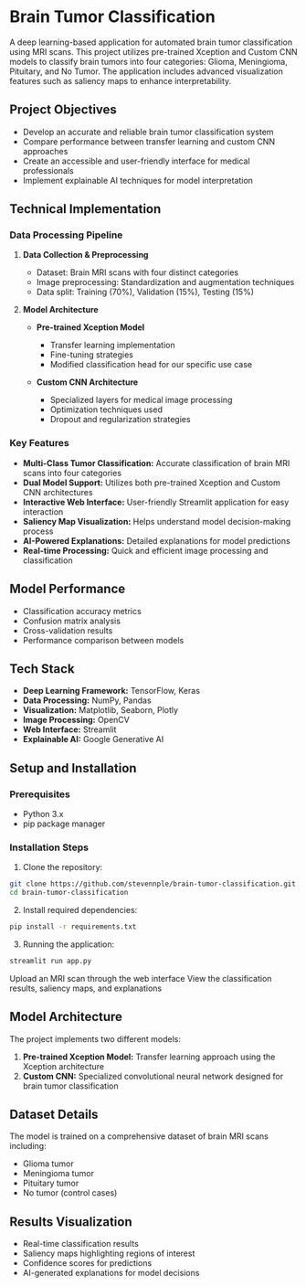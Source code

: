 # Brain Tumor Classification

A deep learning-based application for automated brain tumor classification using MRI scans. This project utilizes pre-trained Xception and Custom CNN models to classify brain tumors into four categories: Glioma, Meningioma, Pituitary, and No Tumor. The application includes advanced visualization features such as saliency maps to enhance interpretability.

## Project Objectives
- Develop an accurate and reliable brain tumor classification system
- Compare performance between transfer learning and custom CNN approaches
- Create an accessible and user-friendly interface for medical professionals
- Implement explainable AI techniques for model interpretation

## Technical Implementation

### Data Processing Pipeline
1. **Data Collection & Preprocessing**
   - Dataset: Brain MRI scans with four distinct categories
   - Image preprocessing: Standardization and augmentation techniques
   - Data split: Training (70%), Validation (15%), Testing (15%)

2. **Model Architecture**
   - **Pre-trained Xception Model**
     - Transfer learning implementation
     - Fine-tuning strategies
     - Modified classification head for our specific use case
   
   - **Custom CNN Architecture**
     - Specialized layers for medical image processing
     - Optimization techniques used
     - Dropout and regularization strategies

### Key Features
- **Multi-Class Tumor Classification:** Accurate classification of brain MRI scans into four categories
- **Dual Model Support:** Utilizes both pre-trained Xception and Custom CNN architectures
- **Interactive Web Interface:** User-friendly Streamlit application for easy interaction
- **Saliency Map Visualization:** Helps understand model decision-making process
- **AI-Powered Explanations:** Detailed explanations for model predictions
- **Real-time Processing:** Quick and efficient image processing and classification

## Model Performance
- Classification accuracy metrics
- Confusion matrix analysis
- Cross-validation results
- Performance comparison between models

## Tech Stack
- **Deep Learning Framework:** TensorFlow, Keras
- **Data Processing:** NumPy, Pandas
- **Visualization:** Matplotlib, Seaborn, Plotly
- **Image Processing:** OpenCV
- **Web Interface:** Streamlit
- **Explainable AI:** Google Generative AI

## Setup and Installation

### Prerequisites
- Python 3.x
- pip package manager

### Installation Steps
1. Clone the repository:
```bash
git clone https://github.com/stevennple/brain-tumor-classification.git
cd brain-tumor-classification
```
2. Install required dependencies:
```bash
pip install -r requirements.txt
```

3. Running the application:
```bash
streamlit run app.py
```
Upload an MRI scan through the web interface
View the classification results, saliency maps, and explanations

## Model Architecture
The project implements two different models:
1. **Pre-trained Xception Model:** Transfer learning approach using the Xception architecture
2. **Custom CNN:** Specialized convolutional neural network designed for brain tumor classification

## Dataset Details
The model is trained on a comprehensive dataset of brain MRI scans including:
- Glioma tumor
- Meningioma tumor
- Pituitary tumor
- No tumor (control cases)

## Results Visualization
- Real-time classification results
- Saliency maps highlighting regions of interest
- Confidence scores for predictions
- AI-generated explanations for model decisions
